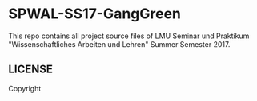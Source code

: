 # SPWAL-SS17-GangGreen

This repo contains all project source files of LMU Seminar und Praktikum "Wissenschaftliches Arbeiten und Lehren" Summer Semester 2017.

## LICENSE

Copyright
